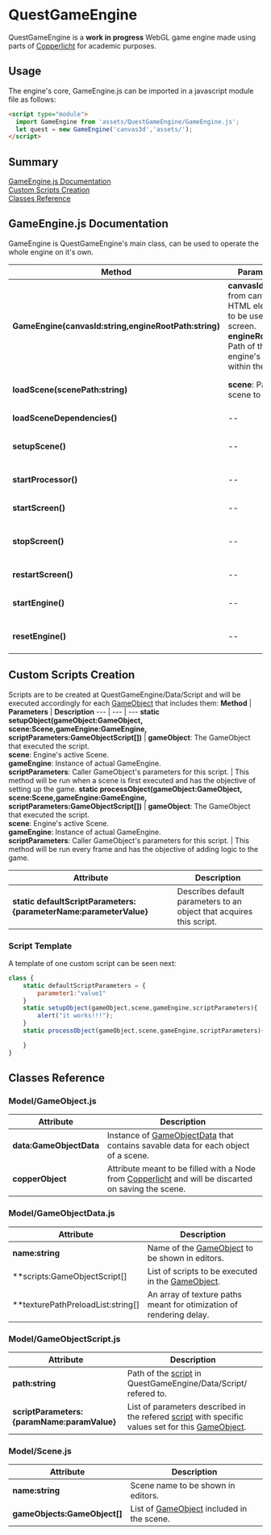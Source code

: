 # QuestGameEngine

QuestGameEngine is a **work in progress** WebGL game engine made using parts of [Copperlicht](https://www.ambiera.com/copperlicht/) for academic purposes.

## Usage

The engine's core, GameEngine.js can be imported in a javascript module file as follows:
```html
<script type="module">
  import GameEngine from 'assets/QuestGameEngine/GameEngine.js';
  let quest = new GameEngine('canvas3d','assets/');
</script>
```
## Summary

[GameEngine.js Documentation](#gameengine.js-documentation)<br/>
[Custom Scripts Creation](#custom-scripts-creation)<br/>
[Classes Reference](#classes-reference)

## GameEngine.js Documentation

GameEngine is QuestGameEngine's main class, can be used to operate the whole engine on it's own.

**Method** | **Parameters** | **Description**
--- | --- | ---
**GameEngine(canvasId:string,engineRootPath:string)** | **canvasId**: Id from canvas HTML element to be used as screen. <br/> **engineRootPath**: Path of the engine's root within the site. | Constructor for QuestGameEngine main class.
**loadScene(scenePath:string)** | **scene**: Path of a scene to load. | Loads a scene exported or created in QuestGameEngine/Data/Scene
**loadSceneDependencies()** | -- | Loads scripts and textures used in active loaded scene.
**setupScene()** | -- | Runs each script's [setupObject](#script-template) function for every game object that includes it.
**startProcessor()** | -- | Begins the execution every frame of script's [processObject](#script-template) function
**startScreen()** | -- | Starts rendering meshes added to Copperlicht's scene.
**stopScreen()** | -- | Recreates classes associated with rendering, also clearing any mesh added to [Copperlicht](https://www.ambiera.com/copperlicht/)'s scene.
**restartScreen()** | -- | Removes meshes added to [Copperlicht](https://www.ambiera.com/copperlicht/)'s scene.
**startEngine()** | -- | Starts rendering and processing of scripts of active ascene.
**resetEngine()** | -- | Recreates classes associated with GameEngine, reseting the whole game.

## Custom Scripts Creation

Scripts are to be created at QuestGameEngine/Data/Script and will be executed accordingly for each [GameObject](#classes-reference) that includes them:
**Method** | **Parameters** | **Description**
--- | --- | ---
**static setupObject(gameObject:GameObject,<br/>scene:Scene,gameEngine:GameEngine,<br/>scriptParameters:GameObjectScript[])** | **gameObject**: The GameObject that executed the script. <br/> **scene**: Engine's active Scene. <br/> **gameEngine**: Instance of actual GameEngine. <br/> **scriptParameters**: Caller GameObject's parameters for this script. | This method will be run when a scene is first executed and has the objective of setting up the game.
**static processObject(gameObject:GameObject,<br/>scene:Scene,gameEngine:GameEngine,<br/>scriptParameters:GameObjectScript[])** | **gameObject**: The GameObject that executed the script. <br/> **scene**: Engine's active Scene. <br/> **gameEngine**: Instance of actual GameEngine. <br/> **scriptParameters**: Caller GameObject's parameters for this script. | This method will be run every frame and has the objective of adding logic to the game.

**Attribute** | **Description**
--- | ---
**static defaultScriptParameters:{parameterName:parameterValue}** | Describes default parameters to an object that acquires this script.

### Script Template
A template of one custom script can be seen next:
```javascript
class {
    static defaultScriptParameters = {
        parameter1:"value1"
    }
    static setupObject(gameObject,scene,gameEngine,scriptParameters){
        alert("it works!!!");
    }
    static processObject(gameObject,scene,gameEngine,scriptParameters){

    }   
}
```

## Classes Reference

### Model/GameObject.js
**Attribute** | **Description**
--- | ---
**data:GameObjectData** | Instance of [GameObjectData](#model/gameobjectdata.js) that contains savable data for each object of a scene.
**copperObject** | Attribute meant to be filled with a Node from [Copperlicht](https://www.ambiera.com/copperlicht/) and will be discarted on saving the scene.

### Model/GameObjectData.js

**Attribute** | **Description**
--- | ---
**name:string** | Name of the [GameObject](#model/gameobject.js) to be shown in editors.
**scripts:GameObjectScript[] | List of scripts to be executed in the [GameObject](#model/gameobject.js).
**texturePathPreloadList:string[] | An array of texture paths meant for otimization of rendering delay.

### Model/GameObjectScript.js

**Attribute** | **Description**
--- | ---
**path:string** | Path of the [script](#custom-script-creation) in QuestGameEngine/Data/Script/ refered to.
**scriptParameters:{paramName:paramValue}** | List of parameters described in the refered [script](#custom-script-creation) with specific values set for this [GameObject](#model/gameobject.js).

### Model/Scene.js
**Attribute** | **Description**
--- | ---
**name:string** | Scene name to be shown in editors.
**gameObjects:GameObject[]** | List of [GameObject](#model/gameobject.js) included in the scene.




